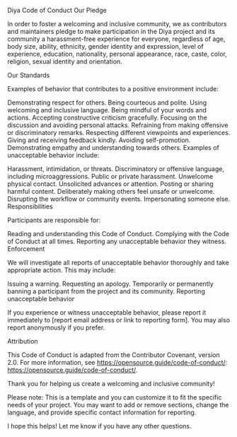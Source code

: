 Diya Code of Conduct
Our Pledge

In order to foster a welcoming and inclusive community, we as contributors and maintainers pledge to make participation in the Diya project and its community a harassment-free experience for everyone, regardless of age, body size, ability, ethnicity, gender identity and expression, level of experience, education, nationality, personal appearance, race, caste, color, religion, sexual identity and orientation.

Our Standards

Examples of behavior that contributes to a positive environment include:

Demonstrating respect for others.
Being courteous and polite.
Using welcoming and inclusive language.
Being mindful of your words and actions.
Accepting constructive criticism gracefully.
Focusing on the discussion and avoiding personal attacks.
Refraining from making offensive or discriminatory remarks.
Respecting different viewpoints and experiences.
Giving and receiving feedback kindly.
Avoiding self-promotion.
Demonstrating empathy and understanding towards others.
Examples of unacceptable behavior include:

Harassment, intimidation, or threats.
Discriminatory or offensive language, including microaggressions.
Public or private harassment.
Unwelcome physical contact.
Unsolicited advances or attention.
Posting or sharing harmful content.
Deliberately making others feel unsafe or unwelcome.
Disrupting the workflow or community events.
Impersonating someone else.
Responsibilities

Participants are responsible for:

Reading and understanding this Code of Conduct.
Complying with the Code of Conduct at all times.
Reporting any unacceptable behavior they witness.
Enforcement

We will investigate all reports of unacceptable behavior thoroughly and take appropriate action. This may include:

Issuing a warning.
Requesting an apology.
Temporarily or permanently banning a participant from the project and its community.
Reporting unacceptable behavior

If you experience or witness unacceptable behavior, please report it immediately to [report email address or link to reporting form]. You may also report anonymously if you prefer.

Attribution

This Code of Conduct is adapted from the Contributor Covenant, version 2.0. For more information, see https://opensource.guide/code-of-conduct/: https://opensource.guide/code-of-conduct/.

Thank you for helping us create a welcoming and inclusive community!

Please note: This is a template and you can customize it to fit the specific needs of your project. You may want to add or remove sections, change the language, and provide specific contact information for reporting.

I hope this helps! Let me know if you have any other questions.